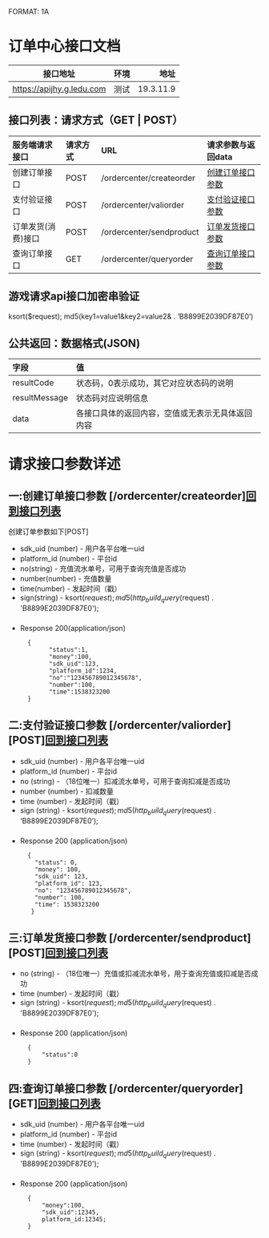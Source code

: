 FORMAT: 1A
# 订单中心接口文档
接口地址|环境|地址
--|:--:|--:
https://apijhy.g.ledu.com|测试|19.3.11.9

## 接口列表：请求方式（GET | POST）
服务端请求接口|请求方式|URL|请求参数与返回data
:--|:--|:--|:--
创建订单接口      |POST|/ordercenter/createorder|[创建订单接口参数](#createorder)<span id="lcreateorder"></span>
支付验证接口      |POST|/ordercenter/valiorder  |[支付验证接口参数](#valiorder)<span id="lvaliorder"></span>
订单发货(消费)接口|POST|/ordercenter/sendproduct |[订单发货接口参数](#sendproduct)<span id="lsendproduct"></span>
查询订单接口       |GET |/ordercenter/queryorder |[查询订单接口参数](#queryorder)<span id="lqueryorder"></span>

## 游戏请求api接口加密串验证
ksort($request); md5(key1=value1&key2=value2& . ‘B8899E2039DF87E0’)

## 公共返回：数据格式(JSON)
字段|值
:--|:--
resultCode|状态码，0表示成功，其它对应状态码的说明
resultMessage|状态码对应说明信息
data|各接口具体的返回内容，空值或无表示无具体返回内容


# 请求接口参数详述

## 一:<span id="createorder">创建订单接口参数</span> [/ordercenter/createorder][回到接口列表](#lcreateorder)

创建订单参数如下[POST]

+ sdk_uid (number) - 用户各平台唯一uid
+ platform_id (number) - 平台id
+ no(string) - 充值流水单号，可用于查询充值是否成功
+ number(number) - 充值数量
+ time(number) - 发起时间（戳）
+ sign(string) - ksort($request); md5(http_build_query($request) . 'B8899E2039DF87E0');

### 

+ Response 200(application/json)

        {
              "status":1,
              "money":100,
              "sdk_uid":123,
              "platform_id":1234,
              "no":"123456789012345678",
              "number":100,
              "time":1538323200
        }

## 二:<span id="valiorder">支付验证接口参数</span> [/ordercenter/valiorder][POST][回到接口列表](#lvaliorder)

+ sdk_uid (number) - 用户各平台唯一uid
+ platform_id (number) - 平台id
+ no (string) - （18位唯一）扣减流水单号，可用于查询扣减是否成功
+ number (number) - 扣减数量
+ time (number) - 发起时间（戳）
+ sign (string) - ksort($request); md5(http_build_query($request) . ‘B8899E2039DF87E0’);

### 

+ Response 200 (application/json)

        {
          "status": 0,
          "money": 100,
          "sdk_uid": 123,
          "platform_id": 123,
          "no": "123456789012345678",
          "number": 100,
          "time": 1538323200
         }

## 三:<span id="sendproduct">订单发货接口参数</span> [/ordercenter/sendproduct][POST][回到接口列表](#lsendproduct)

+ no (string) - （18位唯一）充值或扣减流水单号，用于查询充值或扣减是否成功
+ time (number) - 发起时间（戳）
+ sign (string) - ksort($request); md5(http_build_query($request) . 'B8899E2039DF87E0');


### 

+ Response 200 (application/json)

        {
            "status":0
        }

## 四:<span id="queryorder">查询订单接口参数</span> [/ordercenter/queryorder][GET][回到接口列表](#lqueryorder)

+ sdk_uid (number) - 用户各平台唯一uid
+ platform_id (number) - 平台id
+ time (number) - 发起时间（戳）
+ sign (string) - ksort($request); md5(http_build_query($request) . 'B8899E2039DF87E0');

### 

+ Response 200 (application/json)

        {
            "money":100,
            "sdk_uid":12345,
            platform_id:12345;
        }

